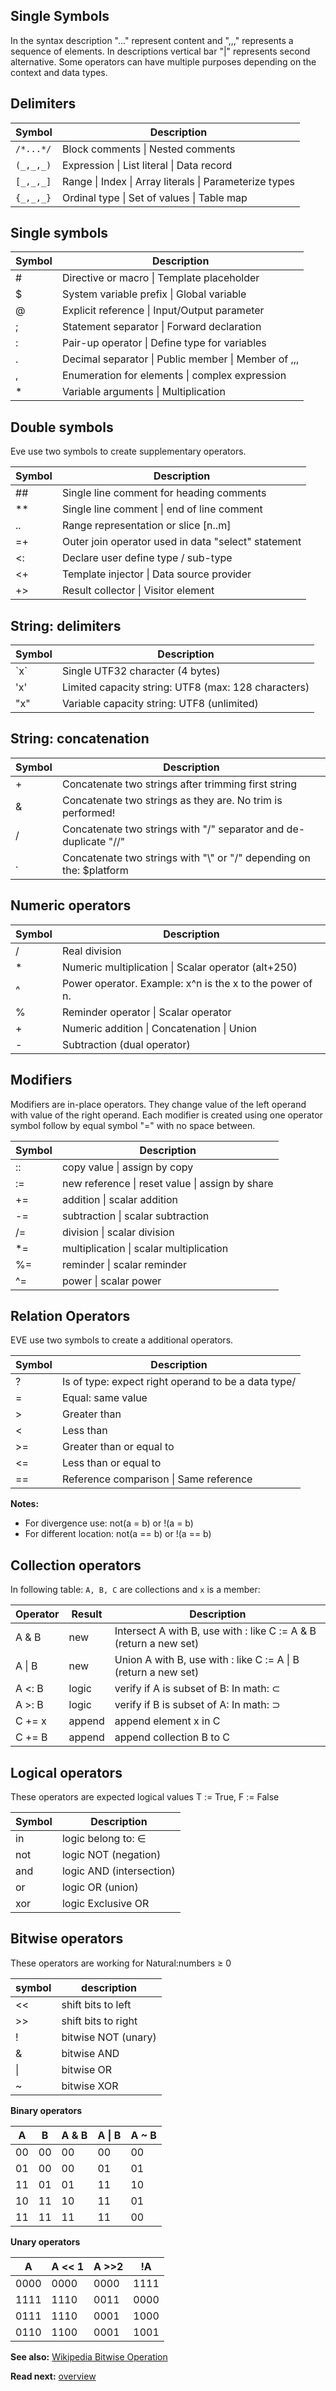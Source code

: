 ## Single Symbols

In the syntax description "..." represent content and ",,," represents a sequence of elements. In descriptions vertical bar "|" represents second alternative. Some operators can have multiple purposes depending on the context and data types.

## Delimiters

|Symbol     | Description
|-----------|--------------------------------------------------------------
| `/*...*/` | Block comments \| Nested comments
| `(_,_,_)` | Expression \| List literal \| Data record
| `[_,_,_]` | Range \| Index \| Array literals \| Parameterize types
| `{_,_,_}` | Ordinal type \| Set of values \| Table map


## Single symbols

|Symbol | Description
|-------|--------------------------------------------------------------
| \#    | Directive or macro \| Template placeholder
| $     | System variable prefix \| Global variable
| @     | Explicit reference  \| Input/Output parameter
| ;     | Statement separator \| Forward declaration
| :     | Pair-up operator \| Define type for variables
| .     | Decimal separator \| Public member \| Member of ,,,
| ,     | Enumeration for elements \| complex expression 
| \*    | Variable arguments \| Multiplication

## Double symbols

Eve use two symbols to create supplementary operators.

|Symbol| Description
|------|---------------------------------------------------------------
|\#\#  | Single line comment for heading comments
|\*\*  | Single line comment \| end of line comment
|..    | Range representation or slice [n..m] 
|=+    | Outer join operator used in data "select" statement
|<:    | Declare user define type / sub-type 
|<+    | Template injector \| Data source provider
|+>    | Result collector \| Visitor element

## String: delimiters

|Symbol| Description
|------|---------------------------------------------------------------
|\`x\` | Single  UTF32 character (4 bytes)
|'x'   | Limited capacity string: UTF8 (max: 128 characters)
|"x"   | Variable capacity string: UTF8 (unlimited)

## String: concatenation

|Symbol| Description
|------|---------------------------------------------------------------------
|  +   | Concatenate two strings after trimming first string
|  &   | Concatenate two strings as they are. No trim is performed!
|  /   | Concatenate two strings with "/" separator and de-duplicate "//"   
|  .   | Concatenate two strings with "\\" or "/" depending on the: $platform

## Numeric operators

|Symbol | Description
|-------|----------------------------------------------------------------
| /     | Real division
| *     | Numeric multiplication \| Scalar operator (alt+250) 
| ^     | Power operator. Example: x^n is the x to the power of n.
| %     | Reminder operator \| Scalar operator
| \+    | Numeric addition \| Concatenation \| Union
| \-    | Subtraction (dual operator)

## Modifiers 
Modifiers are in-place operators. They change value of the left operand with value of the right operand. Each modifier is created using one operator symbol follow by equal symbol "=" with no space between.

|Symbol| Description
|------|------------------------------------------------------------------
| ::   | copy value \| assign by copy
| :=   | new reference \| reset value  \| assign by share
| +=   | addition \| scalar addition
| -=   | subtraction  \| scalar subtraction
| /=   | division  \| scalar division
| *=   | multiplication \| scalar multiplication
| %=   | reminder \| scalar reminder
| ^=   | power \| scalar power

## Relation Operators

EVE use two symbols to create a additional operators.

|Symbol| Description
|------|-----------------------------------------------------------------------
|  ?   | Is of type: expect right operand to be a data type/
|  =   | Equal: same value 
|  >   | Greater than 
|  <   | Less than    
|  >=  | Greater than or equal to
|  <=  | Less than or equal to
|  ==  | Reference comparison  \| Same reference

**Notes:**   
* For divergence use:  not(a = b) or !(a = b)
* For different location: not(a == b) or !(a == b)
 
## Collection operators

In following table: `A, B, C` are collections and `x` is a member:

|Operator | Result  | Description
|---------|---------|-------------------------------------------------------------------
| A &  B  | new     | Intersect A with B, use with : like C := A & B (return a new set)
| A \| B  | new     | Union A with B, use with : like C := A \| B (return a new set)
| A <: B  | logic   | verify if A is subset of B: In math: ⊂
| A >: B  | logic   | verify if B is subset of A: In math: ⊃
| C += x  | append  | append element x in C
| C += B  | append  | append collection B to C
        
## Logical operators

These operators are expected logical values T := True, F := False

| Symbol | Description
|--------|-----------------------------------------------
|  in    | logic belong to: ∈
|  not   | logic NOT (negation) 
|  and   | logic AND (intersection) 
|  or    | logic OR  (union)
|  xor   | logic Exclusive OR

## Bitwise operators

These operators are working for Natural:numbers ≥ 0

 symbol | description
--------|----------------------------------
  \<\<  | shift bits to left  
  \>\>  | shift bits to right
  !     | bitwise NOT (unary)
  &     | bitwise AND
  \|    | bitwise OR
  ~     | bitwise XOR

**Binary operators**

 A    | B   |A  &  B| A \| B| A ~ B
------|-----|-------|-------|--------
 00   | 00  |00     | 00    |  00    
 01   | 00  |00     | 01    |  01    
 11   | 01  |01     | 11    |  10    
 10   | 11  |10     | 11    |  01    
 11   | 11  |11     | 11    |  00    

**Unary operators**

 A    |A \<\<  1| A \>\>2 | !A
------|---------|---------|-------
 0000 | 0000    | 0000    | 1111
 1111 | 1110    | 0011    | 0000
 0111 | 1110    | 0001    | 1000
 0110 | 1100    | 0001    | 1001

**See also:** [Wikipedia Bitwise Operation](https://en.wikipedia.org/wiki/Bitwise_operation)

**Read next:** [overview](overview.md)